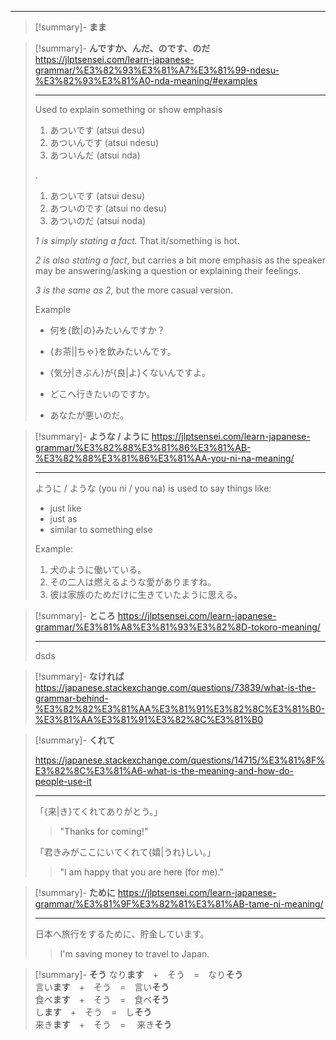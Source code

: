 
---

> [!summary]- **まま**

> [!summary]- **んですか、んだ、のです、のだ**
> https://jlptsensei.com/learn-japanese-grammar/%E3%82%93%E3%81%A7%E3%81%99-ndesu-%E3%82%93%E3%81%A0-nda-meaning/#examples
> 
> ---
> 
> Used to explain something or show emphasis
> 
> 1. あついです (atsui desu)
> 2. あついんです (atsui ndesu)
> 3. あついんだ (atsui nda)
> 
> .
>
>
> 1. あついです (atsui desu)
> 2. あついのです (atsui no desu)
> 3. あついのだ (atsui noda)
>
> _1 is simply stating a fact._ That it/something is hot.
> 
> _2 is also stating a fact_, but carries a bit more emphasis as the speaker may be answering/asking a question or explaining their feelings.
> 
> _3 is the same as 2,_ but the more casual version.
> 
> Example
> - 何を{飲|の}みたいんですか？
> 
> - {お茶||ちゃ}を飲みたいんです。
> 
> - {気分|きぶん}が{良|よ}くないんですよ。
> 
> 
> 
> - どこへ行きたいのですか。
> - あなたが悪いのだ。

>[!summary]- **ような / ように**
> https://jlptsensei.com/learn-japanese-grammar/%E3%82%88%E3%81%86%E3%81%AB-%E3%82%88%E3%81%86%E3%81%AA-you-ni-na-meaning/
>
> ---
> ように / ような (you ni / you na) is used to say things like:
> 
> - just like
> - just as
> - similar to something else
>
> Example:
> 
> 1. 犬のように働いている。
> 2. その二人は燃えるような愛がありますね。
> 3. 彼は家族のためだけに生きていたように思える。

> [!summary]- **ところ**
> https://jlptsensei.com/learn-japanese-grammar/%E3%81%A8%E3%81%93%E3%82%8D-tokoro-meaning/
> 
> ---
> 
> dsds

> [!summary]- **なければ**
> https://japanese.stackexchange.com/questions/73839/what-is-the-grammar-behind-%E3%82%82%E3%81%AA%E3%81%91%E3%82%8C%E3%81%B0-%E3%81%AA%E3%81%91%E3%82%8C%E3%81%B0
> 

> [!summary]- **くれて**
> 
> https://japanese.stackexchange.com/questions/14715/%E3%81%8F%E3%82%8C%E3%81%A6-what-is-the-meaning-and-how-do-people-use-it
> 
> ---
> 「{来|き}てくれてありがとう。」 
> 
> > "Thanks for coming!"
>
> 「君きみがここにいてくれて{嬉|うれ}しい。」
>  
> > "I am happy that you are here (for me)."

> [!summary]- **ために**
> https://jlptsensei.com/learn-japanese-grammar/%E3%81%9F%E3%82%81%E3%81%AB-tame-ni-meaning/
>
> ---
> 日本へ旅行をするために、貯金しています。
> 
> > I'm saving money to travel to Japan.
> 
> 

> [!summary]- **そう**
> なり**ます**　+　そう　=　なり**そう**  
> 言い**ます**　+　そう　=　言い**そう**  
> 食べ**ます**　+　そう　=　食べ**そう**  
> し**ます**　+　そう　=　し**そう**  
> 来き**ます**　+　そう　=　 来き**そう**


